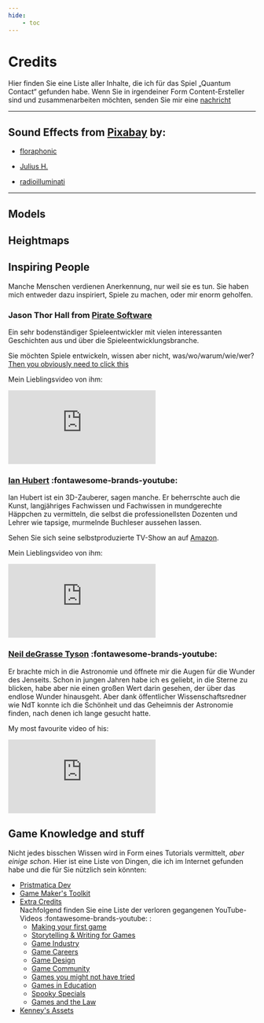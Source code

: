 ```yaml
---
hide:
    - toc
---
```


# Credits

Hier finden Sie eine Liste aller Inhalte, die ich für das Spiel „Quantum Contact“ gefunden habe.
Wenn Sie in irgendeiner Form Content-Ersteller sind und zusammenarbeiten möchten, senden Sie mir eine [nachricht](../info/about.md)

---

## Sound Effects from [Pixabay](https://pixabay.com/) by:

- [floraphonic](https://pixabay.com/users/floraphonic-38928062/?utm_source=link-attribution&utm_medium=referral&utm_campaign=music&utm_content=184041)

- [Julius H.](https://pixabay.com/users/floraphonic-38928062/?utm_source=link-attribution&utm_medium=referral&utm_campaign=music&utm_content=184041)

- [radioilluminati](https://pixabay.com/users/radioilluminati-12909513/?utm_source=link-attribution&utm_medium=referral&utm_campaign=music&utm_content=124010)

---

## Models

## Heightmaps

## Inspiring People

Manche Menschen verdienen Anerkennung, nur weil sie es tun. Sie haben mich entweder dazu inspiriert, Spiele zu machen, oder mir enorm geholfen.

### Jason Thor Hall from [Pirate Software](https://www.gopiratesoftware.com/)

Ein sehr bodenständiger Spieleentwickler mit vielen interessanten Geschichten aus und über die Spieleentwicklungsbranche.

Sie möchten Spiele entwickeln, wissen aber nicht, was/wo/warum/wie/wer?  
[Then you obviously need to click this](https://develop.games)

Mein Lieblingsvideo von ihm:

<iframe class="ytIframe" src="https://www.youtube.com/embed/aMc-GKv5olA?si=EHcNxwFDn7mwaaXm" title="YouTube video player" frameborder="0" allow="accelerometer; autoplay; clipboard-write; encrypted-media; gyroscope; picture-in-picture; web-share" allowfullscreen></iframe>

### [Ian Hubert](https://www.youtube.com/user/mrdodobird/videos) :fontawesome-brands-youtube:

Ian Hubert ist ein 3D-Zauberer, sagen manche. Er beherrschte auch die Kunst, langjähriges Fachwissen und Fachwissen in mundgerechte Häppchen zu vermitteln, die selbst die professionellsten Dozenten und Lehrer wie tapsige, murmelnde Buchleser aussehen lassen.

Sehen Sie sich seine selbstproduzierte TV-Show an auf [Amazon](https://www.amazon.com/Dynamo/dp/B07NSNC7Y1).

Mein Lieblingsvideo von ihm:

<iframe class="ytIframe" src="https://www.youtube.com/embed/whPWKecazgM?si=KCBwd_517gNAK-lk" title="YouTube video player" frameborder="0" allow="accelerometer; autoplay; clipboard-write; encrypted-media; gyroscope; picture-in-picture; web-share" allowfullscreen></iframe>

### [Neil deGrasse Tyson](https://www.youtube.com/@StarTalk) :fontawesome-brands-youtube:

Er brachte mich in die Astronomie und öffnete mir die Augen für die Wunder des Jenseits.
Schon in jungen Jahren habe ich es geliebt, in die Sterne zu blicken, habe aber nie einen großen Wert darin gesehen, der über das endlose Wunder hinausgeht.
Aber dank öffentlicher Wissenschaftsredner wie NdT konnte ich die Schönheit und das Geheimnis der Astronomie finden, nach denen ich lange gesucht hatte.

My most favourite video of his:

<iframe class="ytIframe" src="https://www.youtube.com/embed/4KRZQQ_eICo?si=uE4J4IEpWCadV8HY" title="YouTube video player" frameborder="0" allow="accelerometer; autoplay; clipboard-write; encrypted-media; gyroscope; picture-in-picture; web-share" allowfullscreen></iframe>

## Game Knowledge and stuff

Nicht jedes bisschen Wissen wird in Form eines Tutorials vermittelt, *aber einige schon*.
Hier ist eine Liste von Dingen, die ich im Internet gefunden habe und die für Sie nützlich sein könnten:

- [Pristmatica Dev](https://www.youtube.com/@PrismaticaDev)
- [Game Maker's Toolkit](https://www.youtube.com/@GMTK)
- [Extra Credits](https://www.extracredits.site/)  
Nachfolgend finden Sie eine Liste der verloren gegangenen YouTube-Videos :fontawesome-brands-youtube: :
    * [Making your first game](https://www.youtube.com/playlist?list=PLhyKYa0YJ_5C6QC36h5eApOyXtx98ehGi)
    * [Storytelling & Writing for Games](https://www.youtube.com/playlist?list=PLhyKYa0YJ_5ATCznEwJx794x4RMuYNZLN)
    * [Game Industry](https://www.youtube.com/watch?v=lHcTKWiZ8sI&list=PLhyKYa0YJ_5BjqBfCTq5pgJsSFZShCxSU&pp=iAQB)
    * [Game Careers](https://www.youtube.com/playlist?list=PLhyKYa0YJ_5DuIIh7p9FOaR6f-WTTzz_A)
    * [Game Design](https://www.youtube.com/playlist?list=PLhyKYa0YJ_5BkTruCmaBBZ8z6cP9KzPiX)
    * [Game Community](https://www.youtube.com/playlist?list=PLhyKYa0YJ_5BpAzGdNmfiwlBxX-Ij4i20)
    * [Games you might not have tried](https://www.youtube.com/playlist?list=PLhyKYa0YJ_5CBRVhUoAvuJ66aSvb8Gd0L)
    * [Games in Education](https://www.youtube.com/playlist?list=PLhyKYa0YJ_5BIUqSDPmfBuKjTN2QBv9wI)
    * [Spooky Specials](https://www.youtube.com/playlist?list=PLhyKYa0YJ_5Ce4XT-_Kfvk1bUtx-DhZkB)
    * [Games and the Law](https://www.youtube.com/playlist?list=PLhyKYa0YJ_5BF-cMaj6gIe-7uD5rZG9ur)
- [Kenney's Assets](https://www.kenney.nl/assets)